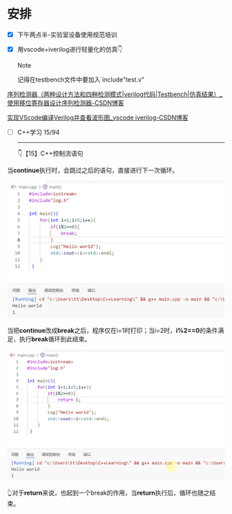 # 安排

- [x] 下午两点半-实验室设备使用规范培训
- [x] 用vscode+iverilog进行轻量化的仿真👇

  > [!NOTE]
  >
  > 记得在testbench文件中要加入`include"test.v"

[序列检测器（两种设计方法和四种检测模式|verilog代码|Testbench|仿真结果）_使用移位寄存器设计序列检测器-CSDN博客](https://blog.csdn.net/Loudrs/article/details/130292586?ops_request_misc=%7B%22request%5Fid%22%3A%222ff6eb44e09debd07f7cb632b73cd090%22%2C%22scm%22%3A%2220140713.130102334..%22%7D&request_id=2ff6eb44e09debd07f7cb632b73cd090&biz_id=0&utm_medium=distribute.pc_search_result.none-task-blog-2~all~sobaiduend~default-2-130292586-null-null.142^v100^pc_search_result_base7&utm_term=verilog和testbench&spm=1018.2226.3001.4187)

[实现VScode编译Verilog并查看波形图_vscode iverilog-CSDN博客](https://blog.csdn.net/2302_77108665/article/details/137685490)

- [ ] C++学习 15/94

  ---

  

  👇【15】C++控制流语句


当**continue**执行时，会跳过之后的语句，直接进行下一次循环。

![image-20241204195110343](image/image-20241204195110343.png)

当把**continue**改成**break**之后，程序仅在i=1时打印；当i=2时，**i%2==0**的条件满足，执行**break**循环到此结束。

![image-20241204195945708](image/image-20241204195945708.png)

👆对于**return**来说，也起到一个break的作用，当**return**执行后，循环也随之结束。 

